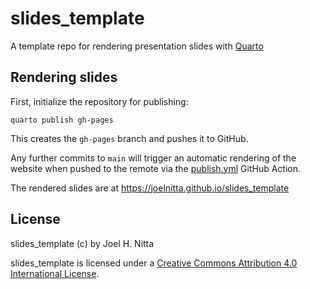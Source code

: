 # slides_template

A template repo for rendering presentation slides with [Quarto](https://quarto.org/)

## Rendering slides

First, initialize the repository for publishing:

```
quarto publish gh-pages
```

This creates the `gh-pages` branch and pushes it to GitHub.

Any further commits to `main` will trigger an automatic rendering of the website when pushed to the remote via the [publish.yml](.github/workflows/publish.yml) GitHub Action.

The rendered slides are at <https://joelnitta.github.io/slides_template>

## License

slides_template (c) by Joel H. Nitta
 
slides_template is licensed under a [Creative Commons Attribution 4.0 International License](https://creativecommons.org/licenses/by/4.0/).


